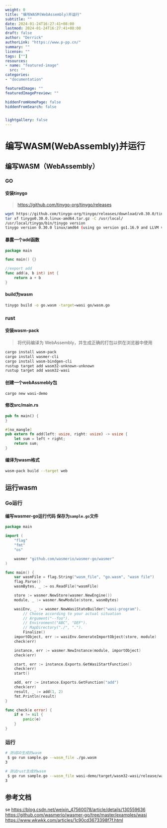 ```yaml
---
weight: 0
title: "编写WASM(WebAssembly)并运行"
subtitle: ""
date: 2024-01-24T16:27:41+08:00
lastmod: 2024-01-24T16:27:41+08:00
draft: false
author: "Derrick"
authorLink: "https://www.p-pp.cn/"
summary: ""
license: ""
tags: [""]
resources:
- name: "featured-image"
  src: ""
categories: 
- "documentation"

featuredImage: ""
featuredImagePreview: ""

hiddenFromHomePage: false
hiddenFromSearch: false


lightgallery: false
---
```


# 编写WASM(WebAssembly)并运行

## 编写WASM（WebAssembly）

### GO

#### 安装tinygo 

> https://github.com/tinygo-org/tinygo/releases

```bash
wget https://github.com/tinygo-org/tinygo/releases/download/v0.30.0/tinygo0.30.0.linux-amd64.tar.gz
tar xf tinygo0.30.0.linux-amd64.tar.gz -C /usr/local/
/usr/local/tinygo/bin/tinygo version
tinygo version 0.30.0 linux/amd64 (using go version go1.16.9 and LLVM version 16.0.1)
```

#### 暴露一个add函数

```go
package main

func main() {}

//export add
func add(a, b int) int {
	return a + b
}

```

#### build为wasm	

```bash
tinygo build -o go.wasm -target=wasi go/wasm.go

```

### rust

#### 安装wasm-pack
> 将代码编译为 WebAssembly，并生成正确的打包以供在浏览器中使用

```bash
cargo install wasm-pack
cargo install wasmer-cli
cargo install wasm-bindgen-cli
rustup target add wasm32-unknown-unknown
rustup target add wasm32-wasi
```

#### 创建一个webAssmebly包

`cargo new wasi-demo`


#### 修改src/main.rs

```rust
pub fn main() {
}

#[no_mangle]
pub extern fn add(left: usize, right: usize) -> usize {
    let sum = left + right;
    return sum;
}

```

#### 编译为wasm格式

```bash
wasm-pack build --target web

```

## 运行wasm

### Go运行

#### 编写wasmer-go运行代码 保存为`sample.go`文件
```go
package main

import (
	"flag"
	"fmt"
	"os"

	wasmer "github.com/wasmerio/wasmer-go/wasmer"
)

func main() {
	var wasmFile = flag.String("wasm_file", "go.wasm", "wasm file")
	flag.Parse()
	wasmBytes, _ := os.ReadFile(*wasmFile)

	store := wasmer.NewStore(wasmer.NewEngine())
	module, _ := wasmer.NewModule(store, wasmBytes)

	wasiEnv, _ := wasmer.NewWasiStateBuilder("wasi-program").
		// Choose according to your actual situation
		// Argument("--foo").
		// Environment("ABC", "DEF").
		// MapDirectory("./", ".").
		Finalize()
	importObject, err := wasiEnv.GenerateImportObject(store, module)
	check(err)

	instance, err := wasmer.NewInstance(module, importObject)
	check(err)

	start, err := instance.Exports.GetWasiStartFunction()
	check(err)
	start()

	add, err := instance.Exports.GetFunction("add")
	check(err)
	result, _ := add(1, 2)
	fmt.Println(result)
}

func check(e error) {
	if e != nil {
		panic(e)
	}
}

```

### 运行

```bash
# 测试GO生成的wasm
 $ go run sample.go --wasm_file ./go.wasm                                                                                                                                                                                                                                    
3

# 测试rust生成的wasm
 $ go run sample.go --wasm_file wasi-demo/target/wasm32-wasi/release/wasi-demo.wasm
3

```

## 参考文档
se
https://blog.csdn.net/weixin_47560078/article/details/130559636
https://github.com/wasmerio/wasmer-go/tree/master/examples/wasi
https://www.wkwkk.com/articles/1c90cd3673398f7f.html
